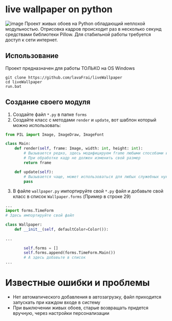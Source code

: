 # live wallpaper on python 
![image](https://github.com/lavaFrai/liveWallpaper/screenshots/Screenshot_1.png?raw=True)
Проект живых обоев на Python обладающий неплохой модульностью. 
Отрисовка кадров происходит раз в несколько секунд средствами библиотеки Pillow.
Для стабильной работы требуется доступ к сети интернет.

## Использование
Проект предназначен для работы ТОЛЬКО на OS Windows 
```shell
git clone https://github.com/lavaFrai/liveWallpaper
cd liveWallpaper
run.bat
```

## Создание своего модуля
 1) Создайте файл `*.py` в папке `forms`
 2) Создайте класс с методами `render` и `update`, вот шаблон который можно использовать:
```python
from PIL import Image, ImageDraw, ImageFont

class Main:
    def render(self, frame: Image, width: int, height: int):
        # Вызывается редко, здесь модифицируем frame любыми способами из библиотеки Pillow
        # При обработке кадр не должен изменить свой размер
        return frame

    def update(self):
        # Вызывается чаще, может использоваться для любых служебных нужд
        pass
```
 3) В файле `wallpaper.py` импортируйте свой `*.py` файл и добавьте свой класс в список `Wallpaper.forms` (Пример в строке 29)
```python
...
import forms.TimeForm
# Здесь импортируйте свой файл 

class Wallpaper:
    def __init__(self, defaultColor=Color()):
        
...

        self.forms = []
        self.forms.append(forms.TimeForm.Main())
        # А здесь добавьте в список
...
```

# Известные ошибки и проблемы
 + Нет автоматического добавления в автозагрузку, файл приходится запускать при каждом входе в систему
 + При выключении живых обоев, старые возвращать придется вручную, через настройки персонализации